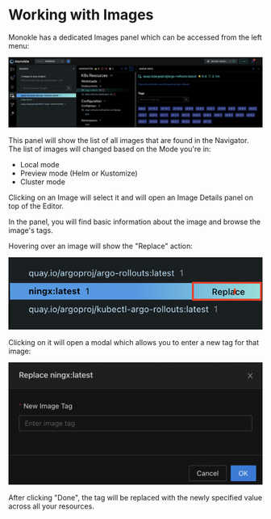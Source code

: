 # Working with Images

Monokle has a dedicated Images panel which can be accessed from the left menu:

![Images Panel](img/images-panel-1-8-0.png)

This panel will show the list of all images that are found in the Navigator.
The list of images will changed based on the Mode you're in:
- Local mode
- Preview mode (Helm or Kustomize)
- Cluster mode

Clicking on an Image will select it and will open an Image Details panel on top of the Editor.

In the panel, you will find basic information about the image and browse the image's tags.

Hovering over an image will show the "Replace" action:

![Image Replace Hover](img/images-panel-hover-1-8-0.png)

Clicking on it will open a modal which allows you to enter a new tag for that image:

![Image Replace Tag](img/images-panel-replace-1-8-0.png)

After clicking "Done", the tag will be replaced with the newly specified value across all your resources.
